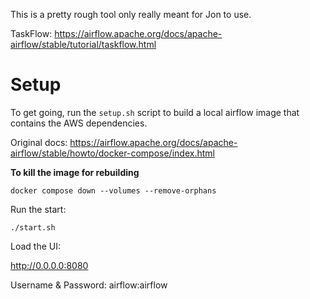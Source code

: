 This is a pretty rough tool only really meant for Jon to use.

TaskFlow: https://airflow.apache.org/docs/apache-airflow/stable/tutorial/taskflow.html



# Setup

To get going, run the `setup.sh` script to build a local airflow image that contains the AWS dependencies.



Original docs: https://airflow.apache.org/docs/apache-airflow/stable/howto/docker-compose/index.html


**To kill the image for rebuilding**

`docker compose down --volumes --remove-orphans`

Run the start:

`./start.sh`

Load the UI:

http://0.0.0.0:8080

Username & Password: airflow:airflow
